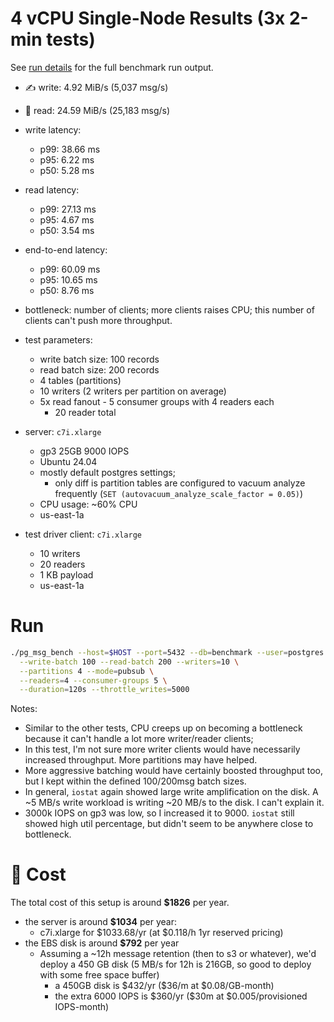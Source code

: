 # 4 vCPU Single-Node Results (3x 2-min tests)

See [run details](./runs.md) for the full benchmark run output.

- ✍️ write: 4.92 MiB/s (5,037 msg/s)
- 📖️ read: 24.59 MiB/s (25,183 msg/s)
- write latency:
  - p99: 38.66 ms
  - p95: 6.22 ms
  - p50: 5.28 ms
- read latency:
  - p99: 27.13 ms
  - p95: 4.67 ms
  - p50: 3.54 ms
- end-to-end latency:
  - p99: 60.09 ms
  - p95: 10.65 ms
  - p50: 8.76 ms
- bottleneck: number of clients; more clients raises CPU; this number of clients can't push more throughput.

- test parameters:
  - write batch size: 100 records
  - read batch size: 200 records
  - 4 tables (partitions)
  - 10 writers (2 writers per partition on average)
  - 5x read fanout - 5 consumer groups with 4 readers each
    - 20 reader total

- server: `c7i.xlarge`
    - gp3 25GB 9000 IOPS
    - Ubuntu 24.04
    - mostly default postgres settings;
      - only diff is partition tables are configured to vacuum analyze frequently (`SET (autovacuum_analyze_scale_factor = 0.05)`)
    - CPU usage: ~60% CPU
    - us-east-1a
- test driver client: `c7i.xlarge`
    - 10 writers
    - 20 readers
    - 1 KB payload
    - us-east-1a

# Run

```bash
./pg_msg_bench --host=$HOST --port=5432 --db=benchmark --user=postgres --password=postgres --report=5s \
  --write-batch 100 --read-batch 200 --writers=10 \
  --partitions 4 --mode=pubsub \
  --readers=4 --consumer-groups 5 \
  --duration=120s --throttle_writes=5000
```

Notes:
- Similar to the other tests, CPU creeps up on becoming a bottleneck because it can't handle a lot more writer/reader clients;
- In this test, I'm not sure more writer clients would have necessarily increased throughput. More partitions may have helped.
- More aggressive batching would have certainly boosted throughput too, but I kept within the defined 100/200msg batch sizes.
- In general, `iostat` again showed large write amplification on the disk. A ~5 MB/s write workload is writing ~20 MB/s to the disk. I can't explain it.
- 3000k IOPS on gp3 was low, so I increased it to 9000. `iostat` still showed high util percentage, but didn't seem to be anywhere close to bottleneck.

# 💸 Cost

The total cost of this setup is around **\$1826** per year.

- the server is around **\$1034** per year:
  - c7i.xlarge for \$1033.68/yr (at \$0.118/h 1yr reserved pricing)
- the EBS disk is around **\$792** per year
  - Assuming a ~12h message retention (then to s3 or whatever), we'd deploy a 450 GB disk (5 MB/s for 12h is 216GB, so good to deploy with some free space buffer)
    - a 450GB disk is \$432/yr (\$36/m at \$0.08/GB-month)
    - the extra 6000 IOPS is \$360/yr (\$30m at \$0.005/provisioned IOPS-month) 
